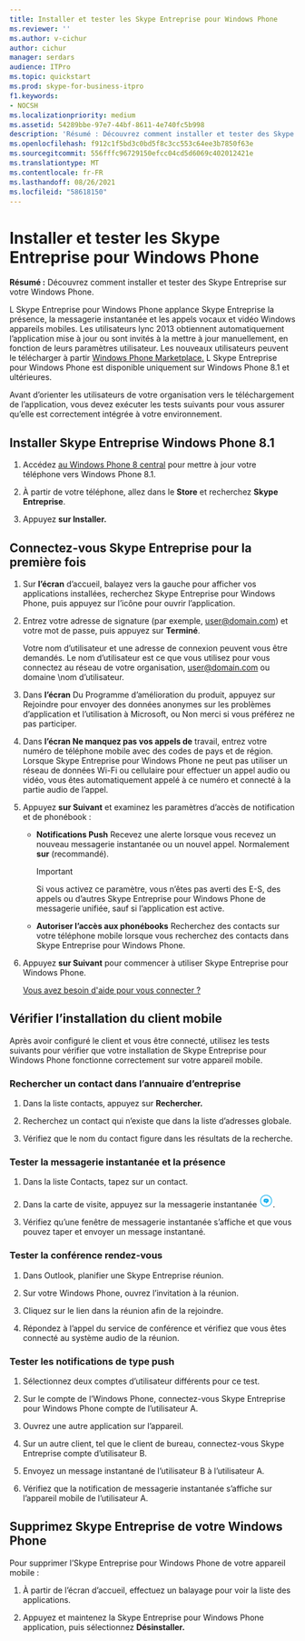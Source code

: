 ```yaml
---
title: Installer et tester les Skype Entreprise pour Windows Phone
ms.reviewer: ''
ms.author: v-cichur
author: cichur
manager: serdars
audience: ITPro
ms.topic: quickstart
ms.prod: skype-for-business-itpro
f1.keywords:
- NOCSH
ms.localizationpriority: medium
ms.assetid: 54289bbe-97e7-44bf-8611-4e740fc5b998
description: 'Résumé : Découvrez comment installer et tester des Skype Entreprise sur votre Windows Phone.'
ms.openlocfilehash: f912c1f5bd3c0bd5f8c3cc553c64ee3b7850f63e
ms.sourcegitcommit: 556fffc96729150efcc04cd5d6069c402012421e
ms.translationtype: MT
ms.contentlocale: fr-FR
ms.lasthandoff: 08/26/2021
ms.locfileid: "58618150"
---
```

# <a name="install-and-test-skype-for-business-for-windows-phone"></a>Installer et tester les Skype Entreprise pour Windows Phone
 
**Résumé :** Découvrez comment installer et tester des Skype Entreprise sur votre Windows Phone.
  
L Skype Entreprise pour Windows Phone applance Skype Entreprise la présence, la messagerie instantanée et les appels vocaux et vidéo Windows appareils mobiles. Les utilisateurs lync 2013 obtiennent automatiquement l’application mise à jour ou sont invités à la mettre à jour manuellement, en fonction de leurs paramètres utilisateur. Les nouveaux utilisateurs peuvent le télécharger à partir [Windows Phone Marketplace.](https://go.microsoft.com/fwlink/p/?linkid=231901) L Skype Entreprise pour Windows Phone est disponible uniquement sur Windows Phone 8.1 et ultérieures.
  
Avant d’orienter les utilisateurs de votre organisation vers le téléchargement de l’application, vous devez exécuter les tests suivants pour vous assurer qu’elle est correctement intégrée à votre environnement. 
  
## <a name="install-skype-for-business-windows-phone-81"></a>Installer Skype Entreprise Windows Phone 8.1

1. Accédez [au Windows Phone 8 central](https://www.windowsphone.com/en-us/how-to/wp8/update-central) pour mettre à jour votre téléphone vers Windows Phone 8.1.
    
2. À partir de votre téléphone, allez dans le **Store** et recherchez **Skype Entreprise**.
    
3. Appuyez **sur Installer.** 
    
## <a name="sign-in-to-skype-for-business-for-the-first-time"></a>Connectez-vous Skype Entreprise pour la première fois

1. Sur **l’écran** d’accueil, balayez vers la gauche pour afficher vos applications installées, recherchez Skype Entreprise pour Windows Phone, puis appuyez sur l’icône pour ouvrir l’application.
    
2. Entrez votre adresse de signature (par exemple, user@domain.com) et votre mot de passe, puis appuyez sur **Terminé**.
    
     Votre nom d’utilisateur et une adresse de connexion peuvent vous être demandés. Le nom d’utilisateur est ce que vous utilisez pour vous connectez au réseau de votre organisation, user@domain.com ou domaine \nom d’utilisateur.
    
3. Dans **l’écran** Du Programme  d’amélioration du produit, appuyez sur  Rejoindre pour envoyer des données anonymes sur les problèmes d’application et l’utilisation à Microsoft, ou Non merci si vous préférez ne pas participer.
    
4. Dans **l’écran Ne manquez pas vos appels de** travail, entrez votre numéro de téléphone mobile avec des codes de pays et de région. Lorsque Skype Entreprise pour Windows Phone ne peut pas utiliser un réseau de données Wi-Fi ou cellulaire pour effectuer un appel audio ou vidéo, vous êtes automatiquement appelé à ce numéro et connecté à la partie audio de l’appel.
    
5. Appuyez **sur Suivant** et examinez les paramètres d’accès de notification et de phonébook :
    
   - **Notifications Push** Recevez une alerte lorsque vous recevez un nouveau messagerie instantanée ou un nouvel appel. Normalement **sur** (recommandé).
    
     > [!IMPORTANT]
     > Si vous activez ce paramètre, vous n’êtes pas averti des E-S, des appels ou d’autres Skype Entreprise pour Windows Phone de messagerie unifiée, sauf si l’application est active. 
  
   - **Autoriser l’accès aux phonébooks** Recherchez des contacts sur votre téléphone mobile lorsque vous recherchez des contacts dans Skype Entreprise pour Windows Phone.
    
6. Appuyez **sur Suivant** pour commencer à utiliser Skype Entreprise pour Windows Phone.
    
    [Vous avez besoin d'aide pour vous connecter ?](https://support.office.com/article/6b827683-ad55-471a-bd4b-3d4ec098bf75)
    
## <a name="verify-mobile-client-installation"></a>Vérifier l’installation du client mobile

Après avoir configuré le client et vous être connecté, utilisez les tests suivants pour vérifier que votre installation de Skype Entreprise pour Windows Phone fonctionne correctement sur votre appareil mobile.
  
### <a name="search-for-a-contact-in-the-corporate-directory"></a>Rechercher un contact dans l’annuaire d’entreprise

1. Dans la liste contacts, appuyez sur **Rechercher.**
    
2. Recherchez un contact qui n’existe que dans la liste d’adresses globale.
    
3. Vérifiez que le nom du contact figure dans les résultats de la recherche.
    
### <a name="test-instant-messaging-and-presence"></a>Tester la messagerie instantanée et la présence

1. Dans la liste Contacts, tapez sur un contact.
    
2. Dans la carte de visite, appuyez sur la messagerie instantanée ![Icône pour la messagerie instantanée dans Skype Entreprise](../../media/90f8d5fa-7968-4ef7-bf5b-dddf9b893905.png).
    
3. Vérifiez qu’une fenêtre de messagerie instantanée s’affiche et que vous pouvez taper et envoyer un message instantané.
    
### <a name="test-dial-out-conferencing"></a>Tester la conférence rendez-vous

1. Dans Outlook, planifier une Skype Entreprise réunion.
    
2. Sur votre Windows Phone, ouvrez l’invitation à la réunion.
    
3. Cliquez sur le lien dans la réunion afin de la rejoindre.
    
4. Répondez à l’appel du service de conférence et vérifiez que vous êtes connecté au système audio de la réunion.
    
### <a name="test-push-notifications"></a>Tester les notifications de type push

1. Sélectionnez deux comptes d’utilisateur différents pour ce test. 
    
2. Sur le compte de l’Windows Phone, connectez-vous Skype Entreprise pour Windows Phone compte de l’utilisateur A.
    
3. Ouvrez une autre application sur l’appareil.
    
4. Sur un autre client, tel que le client de bureau, connectez-vous Skype Entreprise compte d’utilisateur B.
    
5. Envoyez un message instantané de l’utilisateur B à l’utilisateur A.
    
6. Vérifiez que la notification de messagerie instantanée s’affiche sur l’appareil mobile de l’utilisateur A.
    
## <a name="remove-skype-for-business-from-your-windows-phone"></a>Supprimez Skype Entreprise de votre Windows Phone

Pour supprimer l’Skype Entreprise pour Windows Phone de votre appareil mobile : 
  
1. À partir de l’écran d’accueil, effectuez un balayage pour voir la liste des applications. 
    
2. Appuyez et maintenez la Skype Entreprise pour Windows Phone application, puis sélectionnez **Désinstaller.**
    


